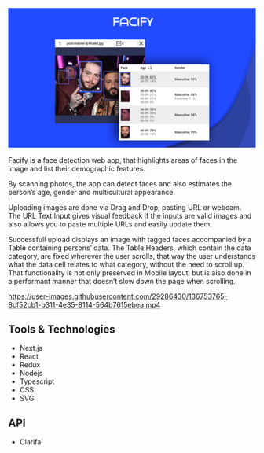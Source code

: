 <img src="assets/thumbnail.png">

Facify is a face detection web app, that highlights areas of faces in the image and list their demographic features.

By scanning photos, the app can detect faces and also estimates the person’s age, gender and multicultural appearance.

Uploading images are done via Drag and Drop, pasting URL or webcam. The URL Text Input gives visual feedback if the inputs are valid images and also allows you to paste multiple URLs and easily update them.

Successfull upload displays an image with tagged faces accompanied by a Table containing persons’ data. The Table Headers, which contain the data category, are fixed wherever the user scrolls, that way the user understands what the data cell relates to what category, without the need to scroll up. That functionality is not only preserved in Mobile layout, but is also done in a performant manner that doesn’t slow down the page when scrolling.

https://user-images.githubusercontent.com/29286430/136753765-8cf52cb1-b311-4e35-8114-564b7615ebea.mp4

## Tools & Technologies

- Next.js
- React
- Redux
- Nodejs
- Typescript
- CSS
- SVG

## API

- Clarifai
